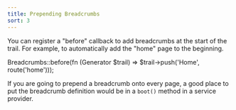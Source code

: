 ```yaml
---
title: Prepending Breadcrumbs
sort: 3
---
```


You can register a "before" callback to add breadcrumbs at the start of the trail. For example, to
automatically add the "home" page to the beginning.

<x-code lang="php">
Breadcrumbs::before(fn (Generator $trail) => $trail->push('Home', route('home')));
</x-code>

If you are going to prepend a breadcrumb onto every page, a good place to put the breadcrumb definition would be
in a `boot()` method in a service provider.
